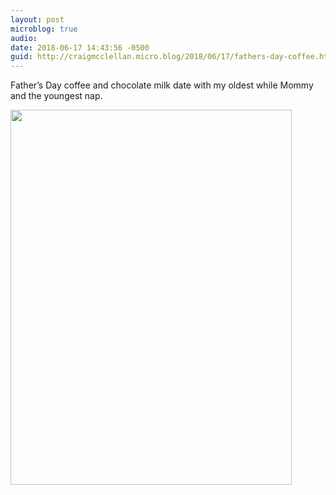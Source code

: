 ```yaml
---
layout: post
microblog: true
audio: 
date: 2018-06-17 14:43:56 -0500
guid: http://craigmcclellan.micro.blog/2018/06/17/fathers-day-coffee.html
---
```

Father’s Day coffee and chocolate milk date with my oldest while Mommy and the youngest nap.

<img src="http://craigmcclellan.com/uploads/2018/987bad5ce5.jpg" width="450" height="600" />
